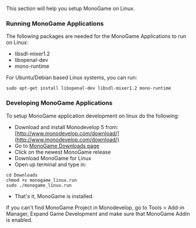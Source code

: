 This section will help you setup MonoGame on Linux.

### Running MonoGame Applications

The following packages are needed for the MonoGame Applications to run on Linux:
* libsdl-mixer1.2
* libopenal-dev
* mono-runtime

For Ubuntu/Debian based Linux systems, you can run:
```
sudo apt-get install libopenal-dev libsdl-mixer1.2 mono-runtime
```

### Developing MonoGame Applications

To setup MonoGame application development on linux do the following:
* Download and install Monodevelop 5 from: [http://www.monodevelop.com/download/](http://www.monodevelop.com/download/)
* Go to [MonoGame Downloads page](http://www.monogame.net/downloads/)
* Click on the newest MonoGame release
* Download MonoGame for Linux
* Open up terminal and type in:
```
cd Downloads
chmod +x monogame_linux.run
sudo ./monogame_linux.run
```
* That's it, MonoGame is installed.

If you can't find MonoGame Project in Monodevelop, go to Tools > Add-in Manager, Expand Game Development and make sure that MonoGame Addin is enabled.
